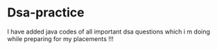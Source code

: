 # Dsa-practice
I have added java codes of all important dsa questions which i m doing while preparing for my placements !!!
